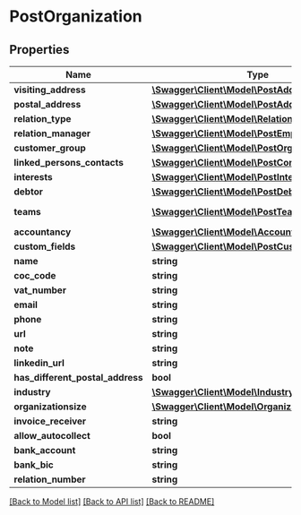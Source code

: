# PostOrganization

## Properties

 Name                             | Type                                                                        | Description   | Notes      
----------------------------------|-----------------------------------------------------------------------------|---------------|------------
 **visiting_address**             | [**\Swagger\Client\Model\PostAddress**](PostAddress.md)                     |               | [optional] 
 **postal_address**               | [**\Swagger\Client\Model\PostAddress**](PostAddress.md)                     |               | [optional] 
 **relation_type**                | [**\Swagger\Client\Model\RelationType**](RelationType.md)                   |               | [optional] 
 **relation_manager**             | [**\Swagger\Client\Model\PostEmployeeFk**](PostEmployeeFk.md)               |               | [optional] 
 **customer_group**               | [**\Swagger\Client\Model\PostOrganizationFk**](PostOrganizationFk.md)       |               | [optional] 
 **linked_persons_contacts**      | [**\Swagger\Client\Model\PostContactPersonFk[]**](PostContactPersonFk.md)   |               | [optional] 
 **interests**                    | [**\Swagger\Client\Model\PostInterest[]**](PostInterest.md)                 |               | [optional] 
 **debtor**                       | [**\Swagger\Client\Model\PostDebtor**](PostDebtor.md)                       |               | [optional] 
 **teams**                        | [**\Swagger\Client\Model\PostTeam[]**](PostTeam.md)                         | See /hrm/team | [optional] 
 **accountancy**                  | [**\Swagger\Client\Model\Accountancy**](Accountancy.md)                     |               | [optional] 
 **custom_fields**                | [**\Swagger\Client\Model\PostCustomFieldValue[]**](PostCustomFieldValue.md) |               | [optional] 
 **name**                         | **string**                                                                  |               | [optional] 
 **coc_code**                     | **string**                                                                  |               | [optional] 
 **vat_number**                   | **string**                                                                  |               | [optional] 
 **email**                        | **string**                                                                  |               | [optional] 
 **phone**                        | **string**                                                                  |               | [optional] 
 **url**                          | **string**                                                                  |               | [optional] 
 **note**                         | **string**                                                                  |               | [optional] 
 **linkedin_url**                 | **string**                                                                  |               | [optional] 
 **has_different_postal_address** | **bool**                                                                    |               | [optional] 
 **industry**                     | [**\Swagger\Client\Model\Industry**](Industry.md)                           |               | [optional] 
 **organizationsize**             | [**\Swagger\Client\Model\OrganizationSize**](OrganizationSize.md)           |               | [optional] 
 **invoice_receiver**             | **string**                                                                  |               | [optional] 
 **allow_autocollect**            | **bool**                                                                    |               | [optional] 
 **bank_account**                 | **string**                                                                  |               | [optional] 
 **bank_bic**                     | **string**                                                                  |               | [optional] 
 **relation_number**              | **string**                                                                  |               | [optional] 

[[Back to Model list]](../README.md#documentation-for-models) [[Back to API list]](../README.md#documentation-for-api-endpoints) [[Back to README]](../README.md)


